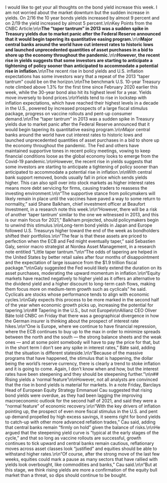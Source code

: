 I would like to get your all  thoughts on the bond yield increase this week.  I am not worried about the market downturn but the sudden increase in yields. On 2/16 the 10 year bonds yields increased by almost  9 percent and on 2/19 the yield increased by almost 5 percent.\n\nKey Points from the CNBC Article:\n\n**The “taper tantrum” in 2013 was a sudden spike in Treasury yields due to market panic after the Federal Reserve announced that it would begin tapering its quantitative easing program.**\n\n**Major central banks around the world have cut interest rates to historic lows and launched unprecedented quantities of asset purchases in a bid to shore up the economy throughout the pandemic.**\n\n**However, the recent rise in yields suggests that some investors are starting to anticipate a tightening of policy sooner than anticipated to accommodate a potential rise in inflation.**\n\nThe recent rise in bond yields and U.S. inflation expectations has some investors wary that a repeat of the 2013 “taper tantrum” could be on the horizon.\n\nThe benchmark U.S. 10-year Treasury note climbed above 1.3% for the first time since February 2020 earlier this week, while the 30-year bond also hit its highest level for a year. Yields move inversely to bond prices.\n\nYields tend to rise in lockstep with inflation expectations, which have reached their highest levels in a decade in the U.S., powered by increased prospects of a large fiscal stimulus package, progress on vaccine rollouts and pent-up consumer demand.\n\nThe “taper tantrum” in 2013 was a sudden spike in Treasury yields due to market panic after the Federal Reserve announced that it would begin tapering its quantitative easing program.\n\nMajor central banks around the world have cut interest rates to historic lows and launched unprecedented quantities of asset purchases in a bid to shore up the economy throughout the pandemic. The Fed and others have maintained supportive tones in recent policy meetings, vowing to keep financial conditions loose as the global economy looks to emerge from the Covid-19 pandemic.\n\nHowever, the recent rise in yields suggests that some investors are starting to anticipate a tightening of policy sooner than anticipated to accommodate a potential rise in inflation.\n\nWith central bank support removed, bonds usually fall in price which sends yields higher. This can also spill over into stock markets as higher interest rates means more debt servicing for firms, causing traders to reassess the investing environment.\n\n“The supportive stance from policymakers will likely remain in place until the vaccines have paved a way to some return to normality,” said Shane Balkham, chief investment officer at Beaufort Investment, in a research note this week.\n\n“However, there will be a risk of another ‘taper tantrum’ similar to the one we witnessed in 2013, and this is our main focus for 2021,” Balkham projected, should policymakers begin to unwind this stimulus.\n\nLong-term bond yields in Japan and Europe followed U.S. Treasurys higher toward the end of the week as bondholders shifted their portfolios.\n\n“The fear is that these assets are priced to perfection when the ECB and Fed might eventually taper,” said Sebastien Galy, senior macro strategist at Nordea Asset Management, in a research note entitled “Little taper tantrum.”\n\n“The odds of tapering are helped in the United States by better retail sales after four months of disappointment and the expectation of large issuance from the $1.9 trillion fiscal package.”\n\nGaly suggested the Fed would likely extend the duration on its asset purchases, moderating the upward momentum in inflation.\n\n“Equity markets have reacted negatively to higher yield as it offers an alternative to the dividend yield and a higher discount to long-term cash flows, making them focus more on medium-term growth such as cyclicals” he said. Cyclicals are stocks whose performance tends to align with economic cycles.\n\nGaly expects this process to be more marked in the second half of the year when economic growth picks up, increasing the potential for tapering.\n\n## Tapering in the U.S., but not Europe\n\nAllianz CEO Oliver Bäte told CNBC on Friday that there was a geographical divergence in how the German insurer is thinking about the prospect of interest rate hikes.\n\n“One is Europe, where we continue to have financial repression, where the ECB continues to buy up to the max in order to minimize spreads between the north and the south — the strong balance sheets and the weak ones — and at some point somebody will have to pay the price for that, but in the short term I don’t see any spike in interest rates,” Bäte said, adding that the situation is different stateside.\n\n“Because of the massive programs that have happened, the stimulus that is happening, the dollar being the world’s reserve currency, there is clearly a trend to stoke inflation and it is going to come. Again, I don’t know when and how, but the interest rates have been steepening and they should be steepening further.”\n\n## Rising yields a ‘normal feature’\n\nHowever, not all analysts are convinced that the rise in bond yields is material for markets. In a note Friday, Barclays Head of European Equity Strategy Emmanuel Cau suggested that rising bond yields were overdue, as they had been lagging the improving macroeconomic outlook for the second half of 2021, and said they were a “normal feature” of economic recovery.\n\n“With the key drivers of inflation pointing up, the prospect of even more fiscal stimulus in the U.S. and pent up demand propelled by high excess savings, it seems right for bond yields to catch-up with other more advanced reflation trades,” Cau said, adding that central banks remain “firmly on hold” given the balance of risks.\n\nHe argued that the steepening yield curve is “typical at the early stages of the cycle,” and that so long as vaccine rollouts are successful, growth continues to tick upward and central banks remain cautious, reflationary moves across asset classes look “justified” and equities should be able to withstand higher rates.\n\n“Of course, after the strong move of the last few weeks, equities could mark a pause as many sectors that have rallied with yields look overbought, like commodities and banks,” Cau said.\n\n“But at this stage, we think rising yields are more a confirmation of the equity bull market than a threat, so dips should continue to be bought.